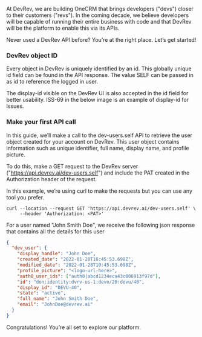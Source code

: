 At DevRev, we are building OneCRM that brings developers ("devs") closer to their customers ("revs"). In the coming decade, we believe developers will be capable of running their entire business with code and that DevRev will be the platform to enable this via its APIs.

Never used a DevRev API before? You’re at the right place. Let’s get started!

### DevRev object ID

Every object in DevRev is uniquely identified by an id. This globally unique id field can be found in the API response. The value SELF can be passed in as id to reference the logged in user.

The display-id visible on the DevRev UI is also accepted in the id field for better usability. ISS-69 in the below image is an example of display-id for Issues.

### Make your first API call

In this guide, we’ll make a call to the dev-users.self API to retrieve the user object created for your account on DevRev. This user object contains information such as unique identifier, full name, display name, and profile picture.

To do this, make a GET request to the DevRev server ("https://api.devrev.ai/dev-users.self") and include the PAT created in the Authorization header of the request.

In this example, we’re using curl to make the requests but you can use any tool you prefer.

```curl
curl --location --request GET 'https://api.devrev.ai/dev-users.self' \
     --header 'Authorization: <PAT>'
```

For a user named "John Smith Doe", we receive the following json response that contains all the details for this user

```json
{
  "dev_user": {
    "display_handle": "John Doe",
    "created_date": "2022-01-28T10:45:53.698Z",
    "modified_date": "2022-01-28T10:45:53.698Z",
    "profile_picture": "<logo-url-here>",
    "auth0_user_ids": ["auth0|abcd1234eca43c006913f97d"],
    "id": "don:identity:dvrv-us-1:devo/20:devu/40",
    "display_id": "DEVU-40",
    "state": "active",
    "full_name": "John Smith Doe",
    "email": "JohnDoe@devrev.ai"
  }
}
```

Congratulations! You’re all set to explore our platform.
